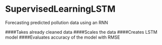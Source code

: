 # SupervisedLearningLSTM
Forecasting predicted pollution data using an RNN

####Takes already cleaned data
####Scales the data 
####Creates LSTM model
####Evaluates accuracy of the model with RMSE
